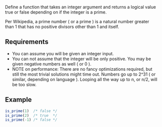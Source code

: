 Define a function that takes an integer argument and returns a logical value true or false depending on if the integer is a prime.

Per Wikipedia, a prime number ( or a prime ) is a natural number greater than 1 that has no positive divisors other than 1 and itself.

## Requirements
- You can assume you will be given an integer input.
- You can not assume that the integer will be only positive. You may be given negative numbers as well ( or 0 ).
- NOTE on performance: There are no fancy optimizations required, but still the most trivial solutions might time out. Numbers go up to 2^31 ( or similar, depending on language ). Looping all the way up to n, or n/2, will be too slow.

## Example

```js
is_prime(1)  /* false */
is_prime(2)  /* true  */
is_prime(-1) /* false */
```